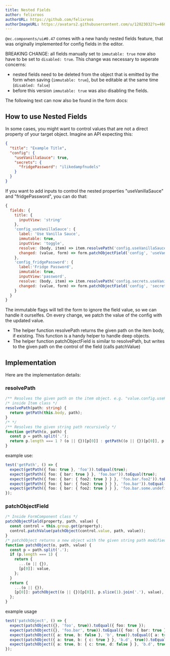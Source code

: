 ```yaml
---
title: Nested Fields
author: felixroos
authorURL: https://github.com/felixroos
authorImageURL: https://avatars2.githubusercontent.com/u/12023032?s=460&v=4
---
```


`@ec.components/ui#0.47` comes with a new handy nested fields feature, that was originally implemented for config fields in the editor.

BREAKING CHANGE: all fields manually set to `immutable: true` now also have to be set to `disabled: true`. This change was necessary to seperate concerns:

- nested fields need to be deleted from the object that is emitted by the form when saving (`immutable: true`), but be editable at the same time (`disabled: false`)
- before this version `immutable: true` was also disabling the fields.

The following text can now also be found in the form docs:

## How to use Nested Fields

In some cases, you might want to control values that are not a direct property of your target object. Imagine an API expecting this:

```json
{
  "title": "Example Title",
  "config": {
    "useVanillaSauce": true,
    "secrets": {
      "fridgePassword": "ilikedampfnudels"
    }
  }
}
```

If you want to add inputs to control the nested properties "useVanillaSauce" and "fridgePassword", you can do that:

<!--truncate-->

```js
{
  fields: {
    title: {
      inputView: 'string'
    },
    'config_useVanillaSauce': {
      label: 'Use Vanilla Sauce',
      immutable: true,
      inputView: 'toggle',
      resolve: (body, item) => item.resolvePath('config.useVanillaSauce'),
      changed: (value, form) => form.patchObjectField('config', 'useVanillaSauce', value)
    },
    'config_fridgePassword': {
      label:'Fridge Password',
      immutable: true,
      inputView:'password',
      resolve: (body, item) => item.resolvePath('config.secrets.useVanillaSauce'),
      changed: (value, form) => form.patchObjectField('config', 'secrets.fridgePassword', value)
    }
  }
}
```

The immutable flags will tell the form to ignore the field value, so we can handle it ourselfes.
On every change, we patch the value of the config with the updated value.

- The helper function resolvePath returns the given path on the item body, if existing. This function is a handy helper to handle deep objects.
- The helper function patchObjectField is similar to resolvePath, but writes to the given path on the control of the field (calls patchValue)

## Implementation

Here are the implementation details:

### resolvePath

```ts
/** Resolves the given path on the item object. e.g. "value.config.usePassword" will resolve that object path, if existing. */
/* inside Item class */
resolvePath(path: string) {
  return getPath(this.body, path);
}
/* */
/** Resolves the given string path recursively */
function getPath(o, path) {
  const p = path.split('.');
  return p.length === 1 ? (o || {})[p[0]] : getPath((o || {})[p[0]], p.slice(1).join('.'));
}
```

example use:

```ts
test('getPath', () => {
  expect(getPath({ foo: true }, 'foo')).toEqual(true);
  expect(getPath({ foo: { bar: true } }, 'foo.bar')).toEqual(true);
  expect(getPath({ foo: { bar: { foo2: true } } }, 'foo.bar.foo2')).toEqual(true);
  expect(getPath({ foo: { bar: { foo2: true } } }, 'foo.bar')).toEqual({ foo2: true });
  expect(getPath({ foo: { bar: { foo2: true } } }, 'foo.bar.some.undefined.path')).toEqual(undefined);
});
```

### patchObjectField

```ts
/* Inside FormComponent class */
patchObjectField(property, path, value) {
  const control = this.group.get(property);
  control.patchValue(patchObject(control.value, path, value));
}
/* patchObject returns a new object with the given string path modified to the given value. the original object is not modified (immutability) */
function patchObject(o, path, value) {
  const p = path.split('.');
  if (p.length === 1) {
    return {
      ...(o || {}),
      [p[0]]: value,
    };
  }
  return {
    ...(o || {}),
    [p[0]]: patchObject((o || {})[p[0]], p.slice(1).join('.'), value),
  };
}
```

example usage

```ts
test('patchObject', () => {
  expect(patchObject({}, 'foo', true)).toEqual({ foo: true });
  expect(patchObject({}, 'foo.bar', true)).toEqual({ foo: { bar: true } });
  expect(patchObject({ a: true, b: false }, 'b', true)).toEqual({ a: true, b: true });
  expect(patchObject({ a: true, b: { c: true } }, 'b.d', true)).toEqual({ a: true, b: { c: true, d: true } });
  expect(patchObject({ a: true, b: { c: true, d: false } }, 'b.d', true)).toEqual({ a: true, b: { c: true, d: true } });
});
```
